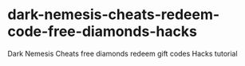 # dark-nemesis-cheats-redeem-code-free-diamonds-hacks
Dark Nemesis Cheats free diamonds redeem gift codes Hacks tutorial
